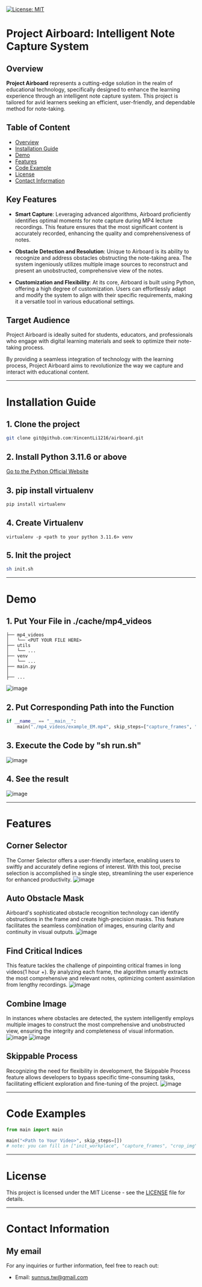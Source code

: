 [![License: MIT](https://img.shields.io/badge/License-MIT-yellow.svg)](https://opensource.org/licenses/MIT)
# Project Airboard: Intelligent Note Capture System

## Overview
**Project Airboard** represents a cutting-edge solution in the realm of educational technology, specifically designed to enhance the learning experience through an intelligent note capture system. This project is tailored for avid learners seeking an efficient, user-friendly, and dependable method for note-taking.

## Table of Content
- [Overview](#overview)
- [Installation Guide](#Installation-Guide)
- [Demo](#Demo)
- [Features](#Features)
- [Code Example](#Code-Examples)
- [License](#License)
- [Contact Information](#Contact-Information)

## Key Features
- **Smart Capture**: Leveraging advanced algorithms, Airboard proficiently identifies optimal moments for note capture during MP4 lecture recordings. This feature ensures that the most significant content is accurately recorded, enhancing the quality and comprehensiveness of notes.
    
- **Obstacle Detection and Resolution**: Unique to Airboard is its ability to recognize and address obstacles obstructing the note-taking area. The system ingeniously utilizes multiple image sources to reconstruct and present an unobstructed, comprehensive view of the notes.
    
- **Customization and Flexibility**: At its core, Airboard is built using Python, offering a high degree of customization. Users can effortlessly adapt and modify the system to align with their specific requirements, making it a versatile tool in various educational settings.
    

## Target Audience
Project Airboard is ideally suited for students, educators, and professionals who engage with digital learning materials and seek to optimize their note-taking process.

By providing a seamless integration of technology with the learning process, Project Airboard aims to revolutionize the way we capture and interact with educational content.

---
# Installation Guide

## 1. Clone the project
```sh
git clone git@github.com:VincentLi1216/airboard.git
```

## 2. Install Python 3.11.6 or above
[Go to the Python Official Website](https://www.python.org/downloads/)

## 3. pip install virtualenv
```sh
pip install virtualenv
```

## 4. Create Virtualenv
```
virtualenv -p <path to your python 3.11.6> venv
```

## 5. Init the project
```sh
sh init.sh
```

---
# Demo
## 1. Put Your File in ./cache/mp4_videos
```
├── mp4_videos
│   └── <PUT YOUR FILE HERE>
├── utils
│   └── ...
├── venv
│   └── ...
├── main.py
│
├── ...
```
![image](md_attachment/input.png)

## 2. Put Corresponding Path into the Function
```python
if __name__ == "__main__":
    main("./mp4_videos/example_EM.mp4", skip_steps=["capture_frames", "crop_img"])
```

## 3. Execute the Code by "sh run.sh"
![image](md_attachment/run.png)

## 4. See the result
![image](md_attachment/result.png)

---
# Features
## Corner Selector
The Corner Selector offers a user-friendly interface, enabling users to swiftly and accurately define regions of interest. With this tool, precise selection is accomplished in a single step, streamlining the user experience for enhanced productivity.
![image](./md_attachment/select_corner.gif)
## Auto Obstacle Mask
Airboard's sophisticated obstacle recognition technology can identify obstructions in the frame and create high-precision masks. This feature facilitates the seamless combination of images, ensuring clarity and continuity in visual outputs.
![image](./md_attachment/color_mask.gif)

## Find Critical Indices
This feature tackles the challenge of pinpointing critical frames in long videos(1 hour +). By analyzing each frame, the algorithm smartly extracts the most comprehensive and relevant notes, optimizing content assimilation from lengthy recordings.
![image](./md_attachment/figure.png)

## Combine Image
In instances where obstacles are detected, the system intelligently employs multiple images to construct the most comprehensive and unobstructed view, ensuring the integrity and completeness of visual information.
![image](./md_attachment/91.png)
![image](./md_attachment/combine.gif)

## Skippable Process
Recognizing the need for flexibility in development, the Skippable Process feature allows developers to bypass specific time-consuming tasks, facilitating efficient exploration and fine-tuning of the project.
![image](./md_attachment/skip_process.gif)

---
# Code Examples
```python
from main import main

main("<Path to Your Video>", skip_steps=[])
# note: you can fill in ["init_workplace", "capture_frames", "crop_img", "find_critical_indices", "combine_img"] in skip_steps
```

---
# License

This project is licensed under the MIT License - see the [LICENSE](LICENSE) file for details.

---
# Contact Information
## My email
For any inquiries or further information, feel free to reach out: 
- Email: [sunnus.tw@gmail.com](mailto:sunnus.tw@gmail.com)

